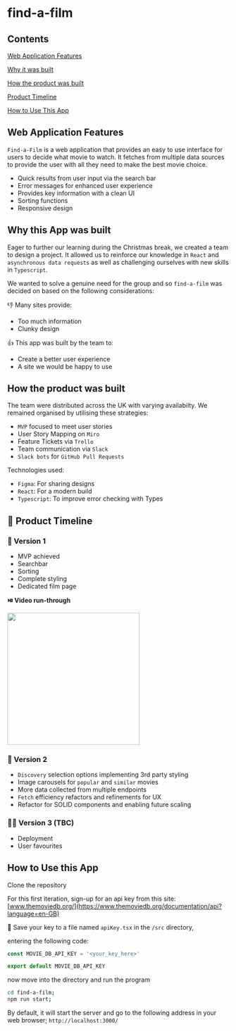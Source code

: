 # find-a-film

## Contents

[Web Application Features](#web-application-features)

[Why it was built](#why-this-app-was-built)

[How the product was built](#how-the-product-was-built)

[Product Timeline](#📅-product-timeline)

[How to Use This App](#how-to-use-this-app)

## Web Application Features

`Find-a-Film` is a web application that provides an easy to use interface for
users to decide what movie to watch. It fetches from multiple data sources to
provide the user with all they need to make the best movie choice.

- Quick results from user input via the search bar
- Error messages for enhanced user experience
- Provides key information with a clean UI
- Sorting functions
- Responsive design

## Why this App was built

Eager to further our learning during the Christmas break, we created a team to
design a project. It allowed us to reinforce our knowledge in `React` and
`asynchronous data requests` as well as challenging ourselves with new skills in
`Typescript`.

We wanted to solve a genuine need for the group and so `find-a-film` was decided
on based on the following considerations:

👎 Many sites provide:

- Too much information
- Clunky design

👍 This app was built by the team to:

- Create a better user experience
- A site we would be happy to use

## How the product was built

The team were distributed across the UK with varying availabilty. We remained
organised by utilising these strategies:

- `MVP` focused to meet user stories
- User Story Mapping on `Miro`
- Feature Tickets via `Trello`
- Team communication via `Slack`
- `Slack bots` for `GitHub Pull Requests`

Technologies used:

- `Figma`: For sharing designs
- `React`: For a modern build
- `Typescript`: To improve error checking with Types

## 📅 Product Timeline

### 🚀 Version 1

- MVP achieved
- Searchbar
- Sorting
- Complete styling
- Dedicated film page

**⏯️ Video run-through**

[<img src="https://i3.ytimg.com/vi/NxkwXQCYI6U/maxresdefault.jpg" width="300px">](https://youtu.be/NxkwXQCYI6U 'Find-a-Film: React/Typescript Team Project')

### 🚀 Version 2

- `Discovery` selection options implementing 3rd party styling
- Image carousels for `popular` and `similar` movies
- More data collected from multiple endpoints
- `Fetch` efficiency refactors and refinements for UX
- Refactor for SOLID components and enabling future scaling

### 🧑‍💻 Version 3 (TBC)

- Deployment
- User favourites

## How to Use this App

Clone the repository

For this first iteration, sign-up for an api key from this site:
[www.themoviedb.org/](https://www.themoviedb.org/documentation/api?language=en-GB)

💾 Save your key to a file named `apiKey.tsx` in the `/src` directory,

entering the following code:

```js
const MOVIE_DB_API_KEY = '<your_key_here>'

export default MOVIE_DB_API_KEY
```

now move into the directory and run the program

```bash
cd find-a-film;
npm run start;
```

By default, it will start the server and go to the following address in your web
browser; `http://localhost:3000/`

